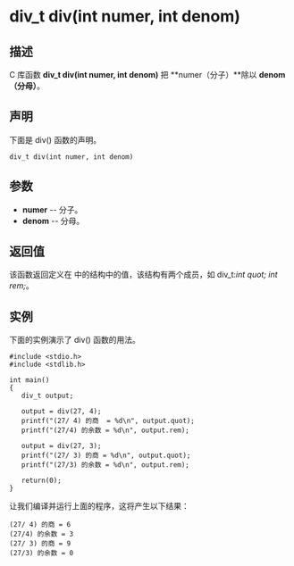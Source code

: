 # div_t div(int numer, int denom)

## 描述

C 库函数 **div_t div(int numer, int denom)** 把 **numer（分子）**除以 **denom（分母）**。

## 声明

下面是 div() 函数的声明。

```
div_t div(int numer, int denom)
```

## 参数

- **numer** -- 分子。
- **denom** -- 分母。

## 返回值

该函数返回定义在 <cstdlib> 中的结构中的值，该结构有两个成员，如 div_t:*int quot; int rem;*。

## 实例

下面的实例演示了 div() 函数的用法。

```
#include <stdio.h>
#include <stdlib.h>

int main()
{
   div_t output;

   output = div(27, 4);
   printf("(27/ 4) 的商  = %d\n", output.quot);
   printf("(27/4) 的余数 = %d\n", output.rem);

   output = div(27, 3);
   printf("(27/ 3) 的商 = %d\n", output.quot);
   printf("(27/3) 的余数 = %d\n", output.rem);

   return(0);
}
```

让我们编译并运行上面的程序，这将产生以下结果：

```
(27/ 4) 的商 = 6
(27/4) 的余数 = 3
(27/ 3) 的商 = 9
(27/3) 的余数 = 0
```